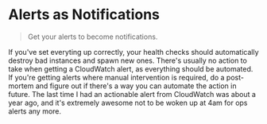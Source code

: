 # Alerts as Notifications

> Get your alerts to become notifications.

If you've set everyting up correctly, your health checks should automatically destroy bad instances and spawn new ones. There's usually no action to take when getting a CloudWatch alert, as everything should be automated. If you're getting alerts where manual intervention is required, do a post-mortem and figure out if there's a way you can automate the action in future. The last time I had an actionable alert from CloudWatch was about a year ago, and it's extremely awesome not to be woken up at 4am for ops alerts any more.